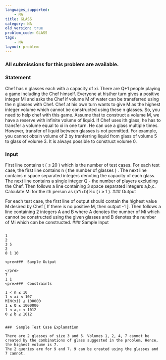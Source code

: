 ```yaml
---
languages_supported:
    - NA
title: GLASS
category: NA
old_version: true
problem_code: GLASS
tags:
    - NA
layout: problem
---
```

###  All submissions for this problem are available. 

###  Statement 

Chef has n glasses each with a capacity of xi. 
There are Q+1 people playing a game including the Chef himself. Everyone at his/her turn gives a positive integer Mi and asks the Chef if volume M of water can be transferred using the n glasses with Chef. Chef at his own turn wants to give M as the highest integer volume which cannot be constructed using these n glasses. 
So, you need to help chef with this game. 
Assume that to construct a volume M, we have a reserve with infinite volume of liquid. If Chef uses ith glass, he has to transfer a volume equal to xi in one turn. He can use a glass multiple times. However, transfer of liquid between glasses is not permitted. For example, you cannot obtain volume of 2 by tranferring liquid from glass of volume 5 to glass of volume 3. 
It is always possible to construct volume 0.

###  Input 

 First line contains t ( ≤ 20 ) which is the number of test cases. For each test case, the first line contains n ( the number of glasses ) . The next line contains n space separated integers denoting the capacity of each glass. The next line contains a single integer Q - the number of players excluding the Chef. Then follows a line containing 3 space separated integers a,b,c. Calculate Mi for the ith person as (a\*i+b)%c ( i ≥ 1 ). ###  Output 

 For each test case, the first line of output should contain the highest value M desired by Chef \[ If there is no positive M, then output -1 \]. Then follows a line containing 2 integers A and B where A denotes the number of Mi which cannot be constructed using the given glasses and B denotes the number of Mi which can be constructed. ###  Sample Input 

 ```

1
2
3 5
2
8 1 10

<pre>###  Sample Output 

</pre>
7
1 1
<pre>###  Constraints 

1 < n ≤ 10 
1 ≤ xi ≤ 107 
MIN(xi) ≤ 100000 
1 ≤ Q ≤ 1000000 
1 ≤ a,c ≤ 1012 
0 ≤ b ≤ 1012

 
###  Sample Test Case Explanation 

 There are 2 glasses of size 3 and 5. Volumes 1, 2, 4, 7 cannot be created by the combinations of glass suggested in the problem. Hence, the highest volume is 7. 
The 2 queries are for 9 and 7. 9 can be created using the glasses and 7 cannot.
